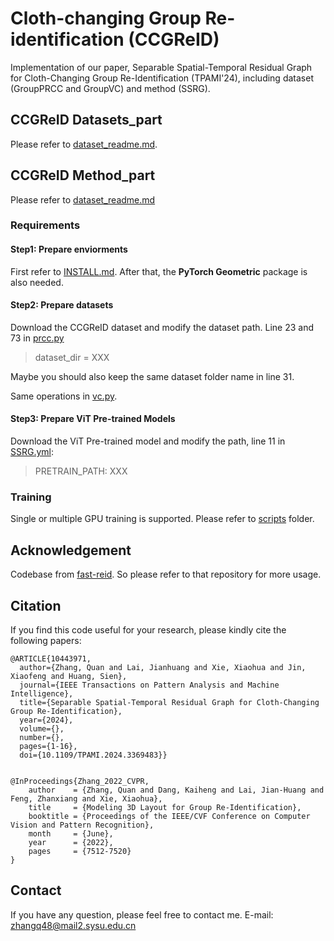 # Cloth-changing Group Re-identification (CCGReID)
Implementation of our paper,  Separable Spatial-Temporal Residual Graph for Cloth-Changing Group Re-Identification (TPAMI'24), including dataset (GroupPRCC and GroupVC) and method (SSRG).

## CCGReID Datasets_part
Please refer to [dataset_readme.md](./CCGReID_Dataset_README.md).

## CCGReID Method_part
Please refer to [dataset_readme.md](./CCGReID_Dataset_README.md)

### Requirements
#### Step1: Prepare enviorments
First refer to [INSTALL.md](./INSTALL.md).
After that, the **PyTorch Geometric** package is also needed.

#### Step2: Prepare datasets
Download the CCGReID dataset and modify the dataset path.
Line 23 and 73 in  [prcc.py](./fastreid/data/datasets/prcc.py) 
> dataset_dir = XXX


Maybe you should also keep the same dataset folder name in line 31.

Same operations in [vc.py](./fastreid/data/datasets/vc.py).

#### Step3: Prepare ViT Pre-trained Models
Download the ViT Pre-trained model and modify the path, line 11 in [SSRG.yml](./configs/Base-SSRG.yml):
> PRETRAIN_PATH: XXX

### Training
Single or multiple GPU training is supported. Please refer to [scripts](./scripts/) folder.

## Acknowledgement
Codebase from [fast-reid](https://github.com/JDAI-CV/fast-reid). So please refer to that repository for more usage.

## Citation
If you find this code useful for your research, please kindly cite the following papers:
```
@ARTICLE{10443971,
  author={Zhang, Quan and Lai, Jianhuang and Xie, Xiaohua and Jin, Xiaofeng and Huang, Sien},
  journal={IEEE Transactions on Pattern Analysis and Machine Intelligence}, 
  title={Separable Spatial-Temporal Residual Graph for Cloth-Changing Group Re-Identification}, 
  year={2024},
  volume={},
  number={},
  pages={1-16},
  doi={10.1109/TPAMI.2024.3369483}}


@InProceedings{Zhang_2022_CVPR,
    author    = {Zhang, Quan and Dang, Kaiheng and Lai, Jian-Huang and Feng, Zhanxiang and Xie, Xiaohua},
    title     = {Modeling 3D Layout for Group Re-Identification},
    booktitle = {Proceedings of the IEEE/CVF Conference on Computer Vision and Pattern Recognition},
    month     = {June},
    year      = {2022},
    pages     = {7512-7520}
}
```

## Contact
If you have any question, please feel free to contact me. E-mail: zhangq48@mail2.sysu.edu.cn


